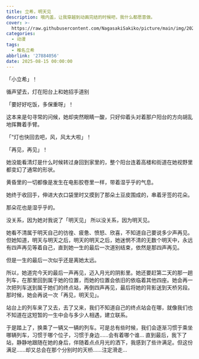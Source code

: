 ```yaml
---
title: 立希，明天见
description: 哦内盖，让我穿越到动画完结的时候吧，我什么都愿意做。
cover: >-
  https://raw.githubusercontent.com/NagasakiSakiko/picture/main/img/20250815-1.jpg
categories:
  - 动漫
tags:
  - 椎名立希
abbrlink: '27884056'
date: 2025-08-15 00:00:00
---
```


「小立希」！


循声望去，灯在阳台上和她招手道别


「要好好吃饭，多保重呀」！


这本来是句寻常的问候，她却突然眼睛一酸，只好仰着头对着那户阳台的方向胡乱地挥舞着手臂。


「“灯也快回去吧，风，风太大啦」！


「再见，再见」！


她没能看清灯是什么时候转过身回到家里的，整个阳台连着高楼和街道在她视野里都变幻了通常的形状。


黄昏里的一切都像是发生在电影胶卷里一样，带着湿乎乎的气息。


她终于收回手，伸进大衣口袋里时又摸到了那朵土豆皮围成的，串着牙签的花朵。


那朵花也是湿乎乎的。


没关系，因为她对我说了「明天见」
所以没关系，因为明天见。

她看不清属于明天自己的彷徨、疲惫、愤怒、欣喜，不知道自己要说多少声再见。但她知道，明天与明天之后，明天的明天之后，她迷惘不清的无数个明天中，永远有四声再见等着自己，直到她一生的最后一次道别结束，依然是那四声再见。


但是一生的最后一次似乎还是离她太远。


所以，她道完今天的最后一声再见，迈入月光的阴影里。她还要赶第二天的那一趟列车，在那里回到属于她的位置，而她的位置会依旧的依临着其他四座。她会再一次把列车送到属于她们的终点站，再倒四声再见，最后将她的背影送到天桥另段。那时候，她会再说一次「再见，明天见」。

站台上的列车来了又去，去了又来，我们不知道自己的终点站会在哪，就像我们也不知道在这短暂的一生中会与多少人相遇，建立联系。


于是踏上了，换乘了一辆又一辆的列车。可是总有些时候，我们会逐渐习惯于乘坐哪辆列车，习惯于哪个位子，习惯于身边……会有着哪个谁… 直到最后，我下了站，静静地跟随在她的身后，伴随着点点月光的洒下，我感到了些许满足。但这份满足……却又总会在那个分别时的天桥……注定滑走… 